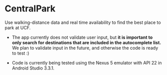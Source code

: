 # CentralPark
Use walking-distance data and real time availability to find the best place to park at UCF.

- The app currently does not validate user input, but **it is important to only search for destinations that are included in the autocomplete list.** We plan to validate input in the future, and otherwise the code is ready to test :)

- Code is currently being tested using the Nexus 5 emulator with API 22 in Android Studio 3.3.1.
